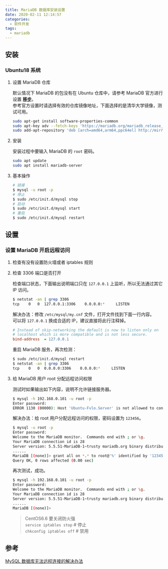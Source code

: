 ```yaml
---
title: MariaDB 数据库安装设置
date: 2020-02-11 12:14:57
categories:
  - 软件开发
tags:
  - mariadb
---
```


## 安装

### Ubuntu18 系统

1. 设置 MariaDB 仓库

    默认情况下 MariaDB 的包没有在 Ubuntu 仓库中，请参考 MariaDB 官方进行设置 [**移步**](https://downloads.mariadb.org/mariadb/repositories/#mirror=neusoft)。  
    参考官方设置时请选择有效的仓库镜像地址，下面选择的是清华大学镜像，测试可用。

    ```sh
    sudo apt-get install software-properties-common
    sudo apt-key adv --fetch-keys 'https://mariadb.org/mariadb_release_signing_key.asc'
    sudo add-apt-repository 'deb [arch=amd64,arm64,ppc64el] http://mirror.its.dal.ca/mariadb/repo/10.4/ubuntu bionic main'
    ```

2. 安装

    安装过程中要输入 MariaDB 的 `root` 密码。

    ```sh
    sudo apt update
    sudo apt install mariadb-server
    ```

3. 基本操作

    ```sh
    # 链接
    $ mysql -u root -p
    # 停止
    $ sudo /etc/init.d/mysql stop
    # 启动
    $ sudo /etc/init.d/mysql start
    # 重启
    $ sudo /etc/init.d/mysql restart
    ```

## 设置

### 设置 MariaDB 开启远程访问

1. 检查有没有设置防火墙或者 iptables 规则

2. 检查 3306 端口是否打开

    检查端口状态，下面输出说明端口只在 `127.0.0.1` 上监听，所以无法通过其它 IP 访问。

    ```sh
    $ netstat -an | grep 3306
    tcp    0   0  127.0.0.1:3306    0.0.0.0:*     LISTEN
    ```

    解决办法：修改 `/etc/mysql/my.cnf` 文件，打开文件找到下面一行内容。  
    可以将 `127.0.0.1` 换成合适的 IP，建议直接将此行注释掉。

    ```ini
    # Instead of skip-networking the default is now to listen only on
    # localhost which is more compatible and is not less secure.
    bind-address  = 127.0.0.1
    ```

    重启 MariaDB 服务，再次检测：

    ```sh
    $ sudo /etc/init.d/mysql restart
    $ netstat -an | grep 3306
    tcp    0   0  0.0.0.0:3306    0.0.0.0:*     LISTEN
    ```

3. 给 MariaDB 用户 root 分配远程访问权限

    测试时如果输出如下内容，说明不允许链接服务器。

    ```sh
    $ mysql -h 192.168.0.101 -u root -p
    Enter password:
    ERROR 1130 (00000): Host 'Ubuntu-Fvlo.Server' is not allowed to connect to this MySQL server
    ```

    解决办法：给 root 用户分配远程访问的权限，密码设置为 `123456`。

    ```sh
    $ mysql -u root -p
    Enter password:
    Welcome to the MariaDB monitor.  Commands end with ; or \g.
    Your MariaDB connection id is 28
    Server version: 5.5.51-MariaDB-1~trusty mariadb.org binary distribution
    ......
    MariaDB [(none)]> grant all on *.* to root@'%' identified by '123456';
    Query OK, 0 rows affected (0.00 sec)
    ```

    再次测试，成功。

    ```sh
    $ mysql -h 192.168.0.101 -u root -p
    Enter password:
    Welcome to the MariaDB monitor.  Commands end with ; or \g.
    Your MariaDB connection id is 28
    Server version: 5.5.51-MariaDB-1~trusty mariadb.org binary distribution
    ......
    MariaDB [(none)]>
    ```

    > CentOS6.6 要关闭防火强  
    > `service iptables stop` # 停止  
    > `chkconfig iptables off` # 禁用  

## 参考

[MySQL 数据库无法远程连接的解决办法](http://www.cnblogs.com/beanmoon/p/3173924.html)
